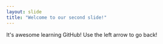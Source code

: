 ```yaml
---
layout: slide
title: "Welcome to our second slide!"
---
```

It's awesome learning GitHub!
Use the left arrow to go back!
